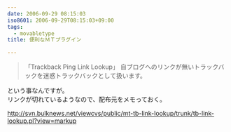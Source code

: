 ```yaml
---
date: 2006-09-29 08:15:03
iso8601: 2006-09-29T08:15:03+09:00
tags:
  - movabletype
title: 便利なＭＴプラグイン

---
```


<div class="entry-body">
  <blockquote>「Trackback Ping Link Lookup」
    自ブログへのリンクが無いトラックバックを迷惑トラックバックとして扱います。 </blockquote>

  <p>という事なんですが。<br />
    リンクが切れているようなので、配布元をメモっておく。</p>

  <p><a href="http://svn.bulknews.net/viewcvs/public/mt-tb-link-lookup/trunk/tb-link-lookup.pl?view=markup">http://svn.bulknews.net/viewcvs/public/mt-tb-link-lookup/trunk/tb-link-lookup.pl?view=markup</a></p>
</div>
